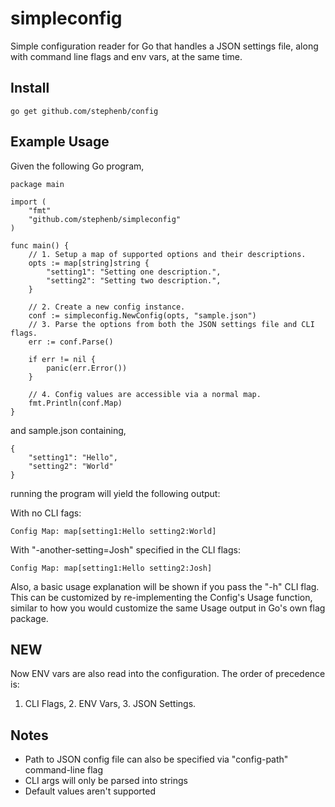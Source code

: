 # simpleconfig

Simple configuration reader for Go that handles a JSON settings file,
along with command line flags and env vars, at the same time.


## Install

	go get github.com/stephenb/config


## Example Usage

Given the following Go program,

	package main

	import (
		"fmt"
		"github.com/stephenb/simpleconfig"
	)

	func main() {
		// 1. Setup a map of supported options and their descriptions.
		opts := map[string]string {
			"setting1": "Setting one description.",
			"setting2": "Setting two description.",
		}

		// 2. Create a new config instance.
		conf := simpleconfig.NewConfig(opts, "sample.json")
		// 3. Parse the options from both the JSON settings file and CLI flags.
		err := conf.Parse()

		if err != nil {
			panic(err.Error())
		}

		// 4. Config values are accessible via a normal map.
		fmt.Println(conf.Map)
	}

and sample.json containing,

	{
		"setting1": "Hello",
		"setting2": "World"
	}

running the program will yield the following output:

With no CLI fags:

	Config Map: map[setting1:Hello setting2:World]

With "-another-setting=Josh" specified in the CLI flags:

	Config Map: map[setting1:Hello setting2:Josh]


Also, a basic usage explanation will be shown if you pass the "-h" CLI flag. This
can be customized by re-implementing the Config's Usage function, similar to how
you would customize the same Usage output in Go's own flag package.


## NEW

Now ENV vars are also read into the configuration. The order of precedence is:
1. CLI Flags, 2. ENV Vars, 3. JSON Settings.


## Notes

- Path to JSON config file can also be specified via "config-path" command-line flag
- CLI args will only be parsed into strings
- Default values aren't supported
